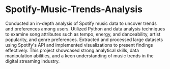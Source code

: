 # Spotify-Music-Trends-Analysis
Conducted an in-depth analysis of Spotify music data to uncover trends
and preferences among users. Utilized Python and data analysis
techniques to examine song attributes such as tempo, energy, and
danceability, artist popularity, and genre preferences. Extracted and
processed large datasets using Spotify's API and implemented
visualizations to present findings effectively.
This project showcased strong analytical skills, data manipulation abilities, and a keen understanding of music trends in the digital streaming industry.
